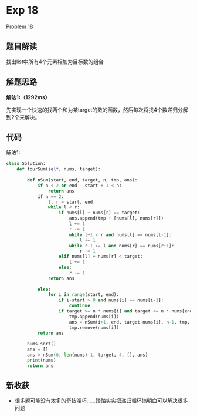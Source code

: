 # Exp 18

[Problem 18](https://leetcode.com/problems/4sum)

## 题目解读

找出list中所有4个元素相加为目标数的组合

## 解题思路

**解法1:（1292ms）**

先实现一个快速的找两个和为某target的数的函数，然后每次将找4个数递归分解到2个来解决。

## 代码

解法1:

```python
class Solution:
    def fourSum(self, nums, target):
        
        def nSum(start, end, target, n, tmp, ans):
            if n < 2 or end - start + 1 < n:
                return ans
            if n == 2:
                l, r = start, end
                while l < r:
                    if nums[l] + nums[r] == target:
                        ans.append(tmp + [nums[l], nums[r]])
                        l += 1
                        r -= 1
                        while l+1 < r and nums[l] == nums[l-1]:
                            l += 1
                        while r-1 >= l and nums[r] == nums[r+1]:
                            r -= 1
                    elif nums[l] + nums[r] < target:
                        l += 1
                    else:
                        r -= 1
                return ans
            
            else:
                for i in range(start, end):
                    if i-start > 0 and nums[i] == nums[i-1]:
                        continue
                    if target >= n * nums[i] and target <= n * nums[end]:
                        tmp.append(nums[i])
                        ans = nSum(i+1, end, target-nums[i], n-1, tmp, ans)
                        tmp.remove(nums[i])
            return ans
                
        nums.sort()
        ans = []
        ans = nSum(0, len(nums)-1, target, 4, [], ans)
        print(nums)
        return ans
```

## 新收获

- 很多题可能没有太多的奇技淫巧……踏踏实实把递归循环搞明白可以解决很多问题



